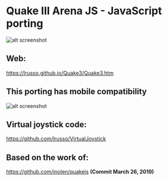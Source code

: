 # Quake III Arena JS - JavaScript porting

![alt screenshot](https://raw.githubusercontent.com/lrusso/Quake3/master/Quake31.png)

## Web:

https://lrusso.github.io/Quake3/Quake3.htm

## This porting has mobile compatibility

![alt screenshot](https://raw.githubusercontent.com/lrusso/Quake3/master/Quake32.png)


## Virtual joystick code:

https://github.com/lrusso/VirtualJoystick

## Based on the work of:

https://github.com/inolen/quakejs **(Commit March 26, 2019)**
